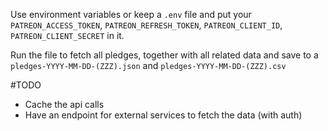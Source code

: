 Use environment variables or keep a `.env` file and put your `PATREON_ACCESS_TOKEN`, `PATREON_REFRESH_TOKEN`, `PATREON_CLIENT_ID`, `PATREON_CLIENT_SECRET` in it.

Run the file to fetch all pledges, together with all related data and save to a `pledges-YYYY-MM-DD-(ZZZ).json` and `pledges-YYYY-MM-DD-(ZZZ).csv`

#TODO

- Cache the api calls
- Have an endpoint for external services to fetch the data (with auth)